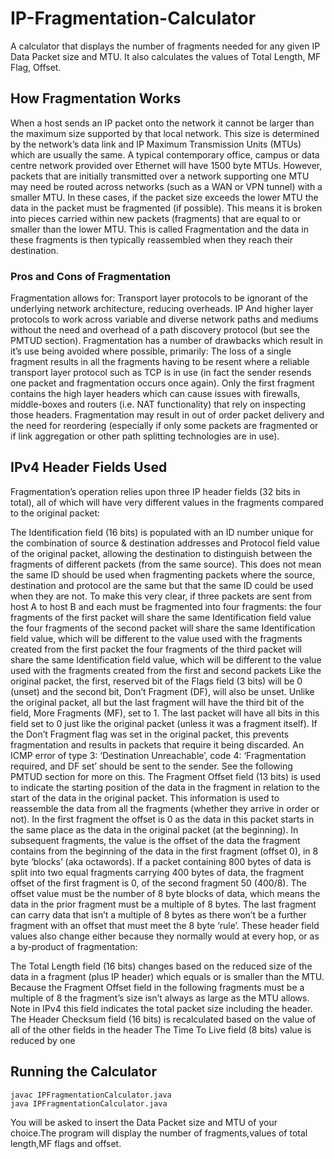 # IP-Fragmentation-Calculator
A calculator that displays the number of fragments needed for any given IP Data Packet size and MTU. It also calculates the values of Total Length, MF Flag, Offset.

## How Fragmentation Works
When a host sends an IP packet onto the network it cannot be larger than the maximum size supported by that local network. This size is determined by the network’s data link and IP Maximum Transmission Units (MTUs) which are usually the same. A typical contemporary office, campus or data centre network provided over Ethernet will have 1500 byte MTUs.
However, packets that are initially transmitted over a network supporting one MTU may need be routed across networks (such as a WAN or VPN tunnel) with a smaller MTU. In these cases, if the packet size exceeds the lower MTU the data in the packet must be fragmented (if possible). This means it is broken into pieces carried within new packets (fragments) that are equal to or smaller than the lower MTU. This is called Fragmentation and the data in these fragments is then typically reassembled when they reach their destination.

### Pros and Cons of Fragmentation
Fragmentation allows for:
Transport layer protocols to be ignorant of the underlying network architecture, reducing overheads.
IP And higher layer protocols to work across variable and diverse network paths and mediums without the need and overhead of a path discovery protocol (but see the PMTUD section).
Fragmentation has a number of drawbacks which result in it’s use being avoided where possible, primarily:
The loss of a single fragment results in all the fragments having to be resent where a reliable transport layer protocol such as TCP is in use (in fact the sender resends one packet and fragmentation occurs once again).
Only the first fragment contains the high layer headers which can cause issues with firewalls, middle-boxes and routers (i.e. NAT functionality) that rely on inspecting those headers.
Fragmentation may result in out of order packet delivery and the need for reordering (especially if only some packets are fragmented or if link aggregation or other path splitting technologies are in use).

## IPv4 Header Fields Used
Fragmentation’s operation relies upon three IP header fields (32 bits in total), all of which will have very different values in the fragments compared to the original packet:

The Identification field (16 bits) is populated with an ID number unique for the combination of source & destination addresses and Protocol field value of the original packet, allowing the destination to distinguish between the fragments of different packets (from the same source). This does not mean the same ID should be used when fragmenting packets where the source, destination and protocol are the same but that the same ID could be used when they are not. To make this very clear, if three packets are sent from host A to host B and each must be fragmented into four fragments:
the four fragments of the first packet will share the same Identification field value
the four fragments of the second packet will share the same Identification field value, which will be different to the value used with the fragments created from the first packet
the four fragments of the third packet will share the same Identification field value, which will be different to the value used with the fragments created from the first and second packets
Like the original packet, the first, reserved bit of the Flags field (3 bits) will be 0 (unset) and the second bit, Don’t Fragment (DF), will also be unset. Unlike the original packet, all but the last fragment will have the third bit of the field, More Fragments (MF), set to 1. The last packet will have all bits in this field set to 0 just like the original packet (unless it was a fragment itself). If the Don’t Fragment flag was set in the original packet, this prevents fragmentation and results in packets that require it being discarded. An ICMP error of type 3: ‘Destination Unreachable’, code 4: ‘Fragmentation required, and DF set’ should be sent to the sender. See the following PMTUD section for more on this.
The Fragment Offset field (13 bits) is used to indicate the starting position of the data in the fragment in relation to the start of the data in the original packet. This information is used to reassemble the data from all the fragments (whether they arrive in order or not). In the first fragment the offset is 0 as the data in this packet starts in the same place as the data in the original packet (at the beginning). In subsequent fragments, the value is the offset of the data the fragment contains from the beginning of the data in the first fragment (offset 0), in 8 byte ‘blocks’ (aka octawords). If a packet containing 800 bytes of data is split into two equal fragments carrying 400 bytes of data, the fragment offset of the first fragment is 0, of the second fragment 50 (400/8). The offset value must be the number of 8 byte blocks of data, which means the data in the prior fragment must be a multiple of 8 bytes. The last fragment can carry data that isn’t a multiple of 8 bytes as there won’t be a further fragment with an offset that must meet the 8 byte ‘rule’.
These header field values also change either because they normally would at every hop, or as a by-product of fragmentation:

The Total Length field (16 bits) changes based on the reduced size of the data in a fragment (plus IP header) which equals or is smaller than the MTU. Because the Fragment Offset field in the following fragments must be a multiple of 8 the fragment’s size isn’t always as large as the MTU allows. Note in IPv4 this field indicates the total packet size including the header.
The Header Checksum field (16 bits) is recalculated based on the value of all of the other fields in the header
The Time To Live field (8 bits) value is reduced by one

## Running the Calculator
```
javac IPFragmentationCalculator.java
java IPFragmentationCalculator.java
```
You will be asked to insert the Data Packet size and MTU of your choice.The program will display the number of fragments,values of total length,MF flags and offset.
